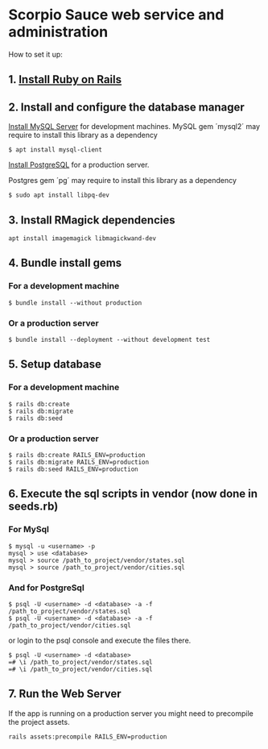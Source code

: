 # Scorpio Sauce web service and administration

How to set it up:

## 1. [Install Ruby on Rails](https://www.digitalocean.com/community/tutorials/how-to-install-ruby-on-rails-with-rbenv-on-ubuntu-18-04)

## 2. Install and configure the database manager
[Install MySQL Server](https://www.digitalocean.com/community/tutorials/how-to-install-mysql-on-ubuntu-18-04) for development machines.
MySQL gem ´mysql2´ may require to install this library as a dependency

    $ apt install mysql-client

[Install PostgreSQL](https://www.digitalocean.com/community/tutorials/how-to-install-and-use-postgresql-on-ubuntu-18-04) for a production server.

Postgres gem ´pg´ may require to install this library as a dependency

    $ sudo apt install libpq-dev

## 3. Install RMagick dependencies
    apt install imagemagick libmagickwand-dev

## 4. Bundle install gems
### For a development machine
    $ bundle install --without production

### Or a production server
    $ bundle install --deployment --without development test

## 5. Setup database
### For a development machine
    $ rails db:create
    $ rails db:migrate
    $ rails db:seed

### Or a production server
    $ rails db:create RAILS_ENV=production
    $ rails db:migrate RAILS_ENV=production
    $ rails db:seed RAILS_ENV=production

## 6. Execute the sql scripts in vendor (now done in seeds.rb)
### For MySql
    $ mysql -u <username> -p
    mysql > use <database>
    mysql > source /path_to_project/vendor/states.sql
    mysql > source /path_to_project/vendor/cities.sql

### And for PostgreSql
    $ psql -U <username> -d <database> -a -f /path_to_project/vendor/states.sql
    $ psql -U <username> -d <database> -a -f /path_to_project/vendor/cities.sql

or login to the psql console and execute the files there.

    $ psql -U <username> -d <database>
    =# \i /path_to_project/vendor/states.sql
    =# \i /path_to_project/vendor/cities.sql

## 7. Run the Web Server
If the app is running on a production server you might need to precompile
the project assets.

    rails assets:precompile RAILS_ENV=production
